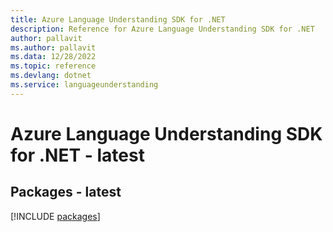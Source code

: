 ```yaml
---
title: Azure Language Understanding SDK for .NET
description: Reference for Azure Language Understanding SDK for .NET
author: pallavit
ms.author: pallavit
ms.data: 12/28/2022
ms.topic: reference
ms.devlang: dotnet
ms.service: languageunderstanding
---
```

# Azure Language Understanding SDK for .NET - latest
## Packages - latest
[!INCLUDE [packages](language-understanding-index.md)]
